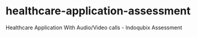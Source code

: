 # healthcare-application-assessment
Healthcare Application With Audio/Video calls - Indoqubix Assessment
